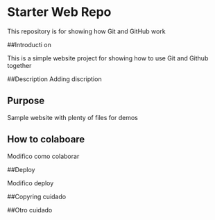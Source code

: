 # Starter Web Repo

This repository is for showing how Git and GitHub work

##Introducti on

This is a simple website project for showing how to use Git and Github together

##Description
Adding discription

## Purpose

Sample website with plenty of files for demos


## How to colaboare

Modifico como colaborar

##Deploy

Modifico deploy

##Copyring
cuidado

##Otro
cuidado